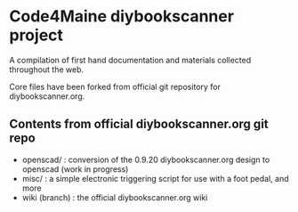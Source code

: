 Code4Maine diybookscanner project
==============

A compilation of first hand documentation and materials collected throughout the web.

Core files have been forked from official git repository for diybookscanner.org.

Contents from official diybookscanner.org git repo
--------
* openscad/ : conversion of the 0.9.20 diybookscanner.org design to openscad (work in progress)
* misc/     : a simple electronic triggering script for use with a foot pedal, and more
* wiki (branch) : the official diybookscanner.org wiki



